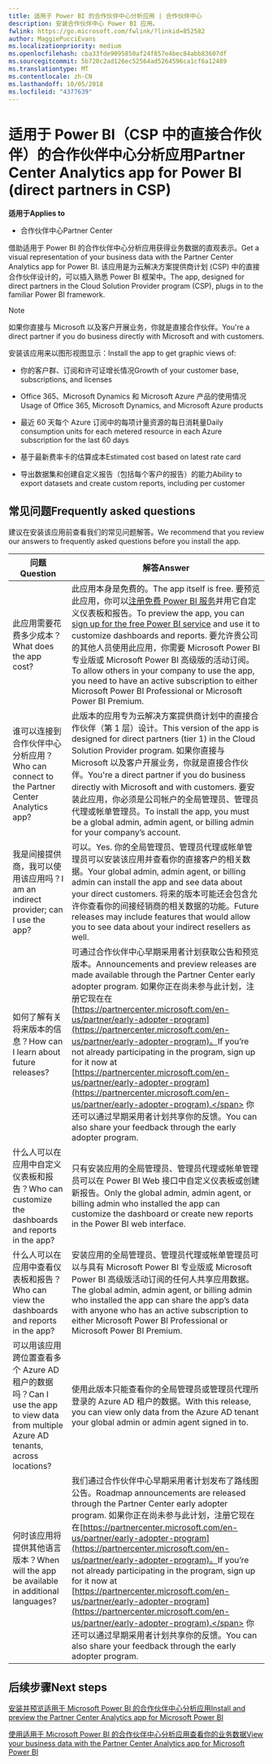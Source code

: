 ```yaml
---
title: 适用于 Power BI 的合作伙伴中心分析应用 | 合作伙伴中心
description: 安装合作伙伴中心 Power BI 应用。
fwlink: https://go.microsoft.com/fwlink/?linkid=852582
author: MaggiePucciEvans
ms.localizationpriority: medium
ms.openlocfilehash: cba33fde9095850af24f857e4bec84abb83607df
ms.sourcegitcommit: 5b720c2ad126ec52564ad5264596ca1cf6a12489
ms.translationtype: MT
ms.contentlocale: zh-CN
ms.lasthandoff: 10/05/2018
ms.locfileid: "4377639"
---
```

# <a name="partner-center-analytics-app-for-power-bi-direct-partners-in-csp"></a><span data-ttu-id="fe78b-103">适用于 Power BI（CSP 中的直接合作伙伴）的合作伙伴中心分析应用</span><span class="sxs-lookup"><span data-stu-id="fe78b-103">Partner Center Analytics app for Power BI (direct partners in CSP)</span></span>

**<span data-ttu-id="fe78b-104">适用于</span><span class="sxs-lookup"><span data-stu-id="fe78b-104">Applies to</span></span>**

- <span data-ttu-id="fe78b-105">合作伙伴中心</span><span class="sxs-lookup"><span data-stu-id="fe78b-105">Partner Center</span></span>

<span data-ttu-id="fe78b-106">借助适用于 Power BI 的合作伙伴中心分析应用获得业务数据的直观表示。</span><span class="sxs-lookup"><span data-stu-id="fe78b-106">Get a visual representation of your business data with the Partner Center Analytics app for Power BI.</span></span> <span data-ttu-id="fe78b-107">该应用是为云解决方案提供商计划 (CSP) 中的直接合作伙伴设计的，可以插入熟悉 Power BI 框架中。</span><span class="sxs-lookup"><span data-stu-id="fe78b-107">The app, designed for direct partners in the Cloud Solution Provider program (CSP), plugs in to the familiar Power BI framework.</span></span> 

> [!NOTE]  
> <span data-ttu-id="fe78b-108">如果你直接与 Microsoft 以及客户开展业务，你就是直接合作伙伴。</span><span class="sxs-lookup"><span data-stu-id="fe78b-108">You're a direct partner if you do business directly with Microsoft and with customers.</span></span> 

<span data-ttu-id="fe78b-109">安装该应用来以图形视图显示：</span><span class="sxs-lookup"><span data-stu-id="fe78b-109">Install the app to get graphic views of:</span></span> 

-   <span data-ttu-id="fe78b-110">你的客户群、订阅和许可证增长情况</span><span class="sxs-lookup"><span data-stu-id="fe78b-110">Growth of your customer base, subscriptions, and licenses</span></span>

-   <span data-ttu-id="fe78b-111">Office 365、Microsoft Dynamics 和 Microsoft Azure 产品的使用情况</span><span class="sxs-lookup"><span data-stu-id="fe78b-111">Usage of Office 365, Microsoft Dynamics, and Microsoft Azure products</span></span>

-   <span data-ttu-id="fe78b-112">最近 60 天每个 Azure 订阅中的每项计量资源的每日消耗量</span><span class="sxs-lookup"><span data-stu-id="fe78b-112">Daily consumption units for each metered resource in each Azure subscription for the last 60 days</span></span>

-   <span data-ttu-id="fe78b-113">基于最新费率卡的估算成本</span><span class="sxs-lookup"><span data-stu-id="fe78b-113">Estimated cost based on latest rate card</span></span>

-   <span data-ttu-id="fe78b-114">导出数据集和创建自定义报告（包括每个客户的报告）的能力</span><span class="sxs-lookup"><span data-stu-id="fe78b-114">Ability to export datasets and create custom reports, including per customer</span></span>

## <a name="frequently-asked-questions"></a><span data-ttu-id="fe78b-115">常见问题</span><span class="sxs-lookup"><span data-stu-id="fe78b-115">Frequently asked questions</span></span>

<span data-ttu-id="fe78b-116">建议在安装该应用前查看我们的常见问题解答。</span><span class="sxs-lookup"><span data-stu-id="fe78b-116">We recommend that you review our answers to frequently asked questions before you install the app.</span></span> 

| **<span data-ttu-id="fe78b-117">问题</span><span class="sxs-lookup"><span data-stu-id="fe78b-117">Question</span></span>** | **<span data-ttu-id="fe78b-118">解答</span><span class="sxs-lookup"><span data-stu-id="fe78b-118">Answer</span></span>** |
| --- | ---------- |
| <span data-ttu-id="fe78b-119">此应用需要花费多少成本？</span><span class="sxs-lookup"><span data-stu-id="fe78b-119">What does the app cost?</span></span> | <span data-ttu-id="fe78b-120">此应用本身是免费的。</span><span class="sxs-lookup"><span data-stu-id="fe78b-120">The app itself is free.</span></span> <span data-ttu-id="fe78b-121">要预览此应用，你可以[注册免费 Power BI 服务](https://go.microsoft.com/fwlink/p/?linkid=845347)并用它自定义仪表板和报告。</span><span class="sxs-lookup"><span data-stu-id="fe78b-121">To preview the app, you can [sign up for the free Power BI service](https://go.microsoft.com/fwlink/p/?linkid=845347) and use it to customize dashboards and reports.</span></span> <span data-ttu-id="fe78b-122">要允许贵公司的其他人员使用此应用，你需要 Microsoft Power BI 专业版或 Microsoft Power BI 高级版的活动订阅。</span><span class="sxs-lookup"><span data-stu-id="fe78b-122">To allow others in your company to use the app, you need to have an active subscription to either Microsoft Power BI Professional or Microsoft Power BI Premium.</span></span> |
| <span data-ttu-id="fe78b-123">谁可以连接到合作伙伴中心分析应用？</span><span class="sxs-lookup"><span data-stu-id="fe78b-123">Who can connect to the Partner Center Analytics app?</span></span> | <span data-ttu-id="fe78b-124">此版本的应用专为云解决方案提供商计划中的直接合作伙伴（第 1 层）设计。</span><span class="sxs-lookup"><span data-stu-id="fe78b-124">This version of the app is designed for direct partners (tier 1) in the Cloud Solution Provider program.</span></span> <span data-ttu-id="fe78b-125">如果你直接与 Microsoft 以及客户开展业务，你就是直接合作伙伴。</span><span class="sxs-lookup"><span data-stu-id="fe78b-125">You're a direct partner if you do business directly with Microsoft and with customers.</span></span> <span data-ttu-id="fe78b-126">要安装此应用，你必须是公司帐户的全局管理员、管理员代理或帐单管理员。</span><span class="sxs-lookup"><span data-stu-id="fe78b-126">To install the app, you must be a global admin, admin agent, or billing admin for your company’s account.</span></span> |
| <span data-ttu-id="fe78b-127">我是间接提供商，我可以使用该应用吗？</span><span class="sxs-lookup"><span data-stu-id="fe78b-127">I am an indirect provider; can I use the app?</span></span> | <span data-ttu-id="fe78b-128">可以。</span><span class="sxs-lookup"><span data-stu-id="fe78b-128">Yes.</span></span> <span data-ttu-id="fe78b-129">你的全局管理员、管理员代理或帐单管理员可以安装该应用并查看你的直接客户的相关数据。</span><span class="sxs-lookup"><span data-stu-id="fe78b-129">Your global admin, admin agent, or billing admin can install the app and see data about your direct customers.</span></span> <span data-ttu-id="fe78b-130">将来的版本可能还会包含允许你查看你的间接经销商的相关数据的功能。</span><span class="sxs-lookup"><span data-stu-id="fe78b-130">Future releases may include features that would allow you to see data about your indirect resellers as well.</span></span> |
| <span data-ttu-id="fe78b-131">如何了解有关将来版本的信息？</span><span class="sxs-lookup"><span data-stu-id="fe78b-131">How can I learn about future releases?</span></span> | <span data-ttu-id="fe78b-132">可通过合作伙伴中心早期采用者计划获取公告和预览版本。</span><span class="sxs-lookup"><span data-stu-id="fe78b-132">Announcements and preview releases are made available through the Partner Center early adopter program.</span></span> <span data-ttu-id="fe78b-133">如果你正在尚未参与此计划，注册它现在在[https://partnercenter.microsoft.com/en-us/partner/early-adopter-program](https://partnercenter.microsoft.com/en-us/partner/early-adopter-program)。</span><span class="sxs-lookup"><span data-stu-id="fe78b-133">If you’re not already participating in the program, sign up for it now at [https://partnercenter.microsoft.com/en-us/partner/early-adopter-program](https://partnercenter.microsoft.com/en-us/partner/early-adopter-program).</span></span> <span data-ttu-id="fe78b-134">你还可以通过早期采用者计划共享你的反馈。</span><span class="sxs-lookup"><span data-stu-id="fe78b-134">You can also share your feedback through the early adopter program.</span></span> |
| <span data-ttu-id="fe78b-135">什么人可以在应用中自定义仪表板和报告？</span><span class="sxs-lookup"><span data-stu-id="fe78b-135">Who can customize the dashboards and reports in the app?</span></span> | <span data-ttu-id="fe78b-136">只有安装应用的全局管理员、管理员代理或帐单管理员可以在 Power BI Web 接口中自定义仪表板或创建新报告。</span><span class="sxs-lookup"><span data-stu-id="fe78b-136">Only the global admin, admin agent, or billing admin who installed the app can customize the dashboard or create new reports in the Power BI web interface.</span></span> |
| <span data-ttu-id="fe78b-137">什么人可以在应用中查看仪表板和报告？</span><span class="sxs-lookup"><span data-stu-id="fe78b-137">Who can view the dashboards and reports in the app?</span></span> | <span data-ttu-id="fe78b-138">安装应用的全局管理员、管理员代理或帐单管理员可以与具有 Microsoft Power BI 专业版或 Microsoft Power BI 高级版活动订阅的任何人共享应用数据。</span><span class="sxs-lookup"><span data-stu-id="fe78b-138">The global admin, admin agent, or billing admin who installed the app can share the app’s data with anyone who has an active subscription to either Microsoft Power BI Professional or Microsoft Power BI Premium.</span></span> |
| <span data-ttu-id="fe78b-139">可以用该应用跨位置查看多个 Azure AD 租户的数据吗？</span><span class="sxs-lookup"><span data-stu-id="fe78b-139">Can I use the app to view data from multiple Azure AD tenants, across locations?</span></span> | <span data-ttu-id="fe78b-140">使用此版本只能查看你的全局管理员或管理员代理所登录的 Azure AD 租户的数据。</span><span class="sxs-lookup"><span data-stu-id="fe78b-140">With this release, you can view only data from the Azure AD tenant your global admin or admin agent signed in to.</span></span> | 
| <span data-ttu-id="fe78b-141">何时该应用将提供其他语言版本？</span><span class="sxs-lookup"><span data-stu-id="fe78b-141">When will the app be available in additional languages?</span></span> | <span data-ttu-id="fe78b-142">我们通过合作伙伴中心早期采用者计划发布了路线图公告。</span><span class="sxs-lookup"><span data-stu-id="fe78b-142">Roadmap announcements are released through the Partner Center early adopter program.</span></span> <span data-ttu-id="fe78b-143">如果你正在尚未参与此计划，注册它现在在[https://partnercenter.microsoft.com/en-us/partner/early-adopter-program](https://partnercenter.microsoft.com/en-us/partner/early-adopter-program)。</span><span class="sxs-lookup"><span data-stu-id="fe78b-143">If you’re not already participating in the program, sign up for it now at [https://partnercenter.microsoft.com/en-us/partner/early-adopter-program](https://partnercenter.microsoft.com/en-us/partner/early-adopter-program).</span></span> <span data-ttu-id="fe78b-144">你还可以通过早期采用者计划共享你的反馈。</span><span class="sxs-lookup"><span data-stu-id="fe78b-144">You can also share your feedback through the early adopter program.</span></span> | 



## <a name="next-steps"></a><span data-ttu-id="fe78b-145">后续步骤</span><span class="sxs-lookup"><span data-stu-id="fe78b-145">Next steps</span></span>

[<span data-ttu-id="fe78b-146">安装并预览适用于 Microsoft Power BI 的合作伙伴中心分析应用</span><span class="sxs-lookup"><span data-stu-id="fe78b-146">Install and preview the Partner Center Analytics app for Microsoft Power BI</span></span>](power-bi-app-for-direct-partners-install.md)

[<span data-ttu-id="fe78b-147">使用适用于 Microsoft Power BI 的合作伙伴中心分析应用查看你的业务数据</span><span class="sxs-lookup"><span data-stu-id="fe78b-147">View your business data with the Partner Center Analytics app for Microsoft Power BI</span></span>](power-bi-app-for-direct-partners-use.md)

